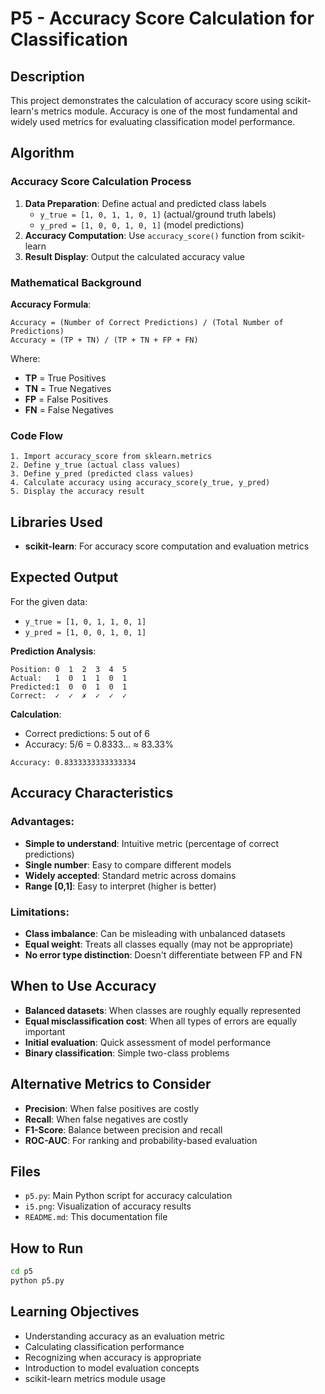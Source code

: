 # P5 - Accuracy Score Calculation for Classification

## Description
This project demonstrates the calculation of accuracy score using scikit-learn's metrics module. Accuracy is one of the most fundamental and widely used metrics for evaluating classification model performance.

## Algorithm

### Accuracy Score Calculation Process
1. **Data Preparation**: Define actual and predicted class labels
   - `y_true = [1, 0, 1, 1, 0, 1]` (actual/ground truth labels)
   - `y_pred = [1, 0, 0, 1, 0, 1]` (model predictions)
2. **Accuracy Computation**: Use `accuracy_score()` function from scikit-learn
3. **Result Display**: Output the calculated accuracy value

### Mathematical Background
**Accuracy Formula**: 
```
Accuracy = (Number of Correct Predictions) / (Total Number of Predictions)
Accuracy = (TP + TN) / (TP + TN + FP + FN)
```

Where:
- **TP** = True Positives
- **TN** = True Negatives  
- **FP** = False Positives
- **FN** = False Negatives

### Code Flow
```
1. Import accuracy_score from sklearn.metrics
2. Define y_true (actual class values)
3. Define y_pred (predicted class values)
4. Calculate accuracy using accuracy_score(y_true, y_pred)
5. Display the accuracy result
```

## Libraries Used
- **scikit-learn**: For accuracy score computation and evaluation metrics

## Expected Output
For the given data:
- `y_true = [1, 0, 1, 1, 0, 1]`
- `y_pred = [1, 0, 0, 1, 0, 1]`

**Prediction Analysis**:
```
Position: 0  1  2  3  4  5
Actual:   1  0  1  1  0  1
Predicted:1  0  0  1  0  1
Correct:  ✓  ✓  ✗  ✓  ✓  ✓
```

**Calculation**:
- Correct predictions: 5 out of 6
- Accuracy: 5/6 = 0.8333... ≈ 83.33%

```
Accuracy: 0.8333333333333334
```

## Accuracy Characteristics
### Advantages:
- **Simple to understand**: Intuitive metric (percentage of correct predictions)
- **Single number**: Easy to compare different models
- **Widely accepted**: Standard metric across domains
- **Range [0,1]**: Easy to interpret (higher is better)

### Limitations:
- **Class imbalance**: Can be misleading with unbalanced datasets
- **Equal weight**: Treats all classes equally (may not be appropriate)
- **No error type distinction**: Doesn't differentiate between FP and FN

## When to Use Accuracy
- **Balanced datasets**: When classes are roughly equally represented
- **Equal misclassification cost**: When all types of errors are equally important
- **Initial evaluation**: Quick assessment of model performance
- **Binary classification**: Simple two-class problems

## Alternative Metrics to Consider
- **Precision**: When false positives are costly
- **Recall**: When false negatives are costly
- **F1-Score**: Balance between precision and recall
- **ROC-AUC**: For ranking and probability-based evaluation

## Files
- `p5.py`: Main Python script for accuracy calculation
- `i5.png`: Visualization of accuracy results
- `README.md`: This documentation file

## How to Run
```bash
cd p5
python p5.py
```

## Learning Objectives
- Understanding accuracy as an evaluation metric
- Calculating classification performance
- Recognizing when accuracy is appropriate
- Introduction to model evaluation concepts
- scikit-learn metrics module usage
